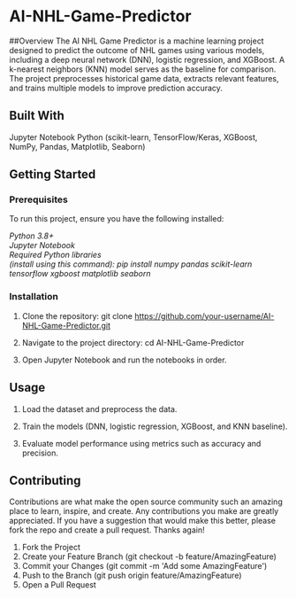 # AI-NHL-Game-Predictor

##Overview
The AI NHL Game Predictor is a machine learning project designed to predict the outcome of NHL games using various models, including a deep neural network (DNN), logistic regression, and XGBoost. A k-nearest neighbors (KNN) model serves as the baseline for comparison. The project preprocesses historical game data, extracts relevant features, and trains multiple models to improve prediction accuracy.

## Built With
Jupyter Notebook
Python (scikit-learn, TensorFlow/Keras, XGBoost, NumPy, Pandas, Matplotlib, Seaborn)

## Getting Started
### Prerequisites
To run this project, ensure you have the following installed:  

*Python 3.8+*  
*Jupyter Notebook*  
*Required Python libraries*  
*(install using this command): pip install numpy pandas scikit-learn tensorflow xgboost matplotlib seaborn*


### Installation
1. Clone the repository:
git clone https://github.com/your-username/AI-NHL-Game-Predictor.git

2. Navigate to the project directory:
cd AI-NHL-Game-Predictor

3. Open Jupyter Notebook and run the notebooks in order.


## Usage
1. Load the dataset and preprocess the data.

2. Train the models (DNN, logistic regression, XGBoost, and KNN baseline).

3. Evaluate model performance using metrics such as accuracy and precision.



## Contributing
Contributions are what make the open source community such an amazing place to learn, inspire, and create. Any contributions you make are greatly appreciated. If you have a suggestion that would make this better, please fork the repo and create a pull request. Thanks again!

1. Fork the Project
2. Create your Feature Branch (git checkout -b feature/AmazingFeature)
3. Commit your Changes (git commit -m 'Add some AmazingFeature')
4. Push to the Branch (git push origin feature/AmazingFeature)
5. Open a Pull Request
